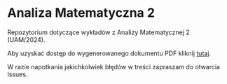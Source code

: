 # Analiza Matematyczna 2

Repozytorium dotyczące wykładów z Analizy Matematycznej 2 (UAM/2024).

Aby uzyskać dostęp do wygenerowanego dokumentu PDF kliknij [tutaj](pdf/am2.pdf).

W razie napotkania jakichkolwiek błędów w treści zapraszam do otwarcia Issues.
